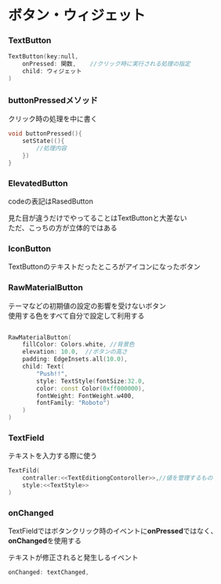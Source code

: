 # ボタン・ウィジェット
### TextButton  
```c++
TextButton(key:null,
    onPressed: 関数,    //クリック時に実行される処理の指定
    child: ウィジェット
)
```
### buttonPressedメソッド
クリック時の処理を中に書く
```c++
void buttonPressed(){
    setState((){
        //処理内容
    })
}
```

### ElevatedButton
codeの表記はRasedButton  

見た目が違うだけでやってることはTextButtonと大差ない  
ただ、こっちの方が立体的ではある  

### IconButton  
TextButtonのテキストだったところがアイコンになったボタン  

### RawMaterialButton
テーマなどの初期値の設定の影響を受けないボタン  
使用する色をすべて自分で設定して利用する
```c++

RawMaterialButton(
    fillColor: Colors.white, //背景色
    elevation: 10.0,  //ボタンの高さ
    padding: EdgeInsets.all(10.0),
    child: Text(
        "Push!!",
        style: TextStyle(fontSize:32.0,
        color: const Color(0xff000000),
        fontWeight: FontWeight.w400,
        fontFamily: "Roboto")
    )
)
```

### TextField
テキストを入力する際に使う  
```c++
TextFild(
    contraller:<<TextEditiongContoroller>>,//値を管理するもの
    style:<<TextStyle>>
)
```

### onChanged
TextFieldではボタンクリック時のイベントに**onPressed**ではなく、  
**onChanged**を使用する

テキストが修正されると発生しるイベント
```c++
onChanged: textChanged,
```



